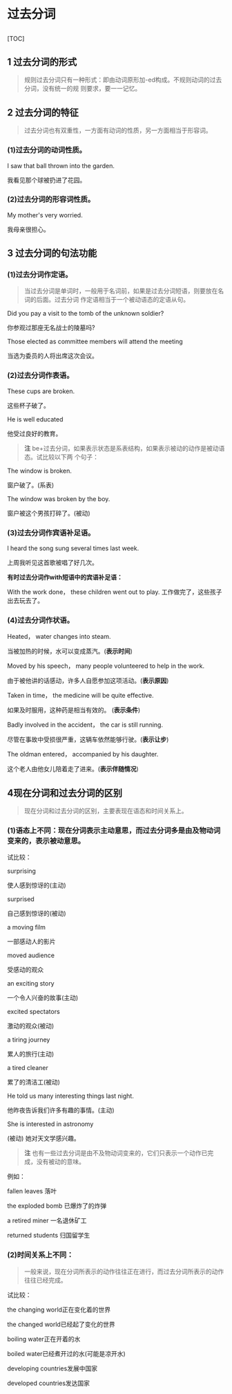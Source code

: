 # 过去分词

##    

[TOC]



## 1 过去分词的形式  

>   规则过去分词只有一种形式：即由动词原形加-ed构成。不规则动词的过去分词，没有统一的规  则要求，要一一记忆。  

## 2 过去分词的特征  

>   过去分词也有双重性，一方面有动词的性质，另一方面相当于形容词。 

###   (1)过去分词的动词性质。  

  I saw that ball thrown into the garden.  

我看见那个球被扔进了花园。  

###   (2)过去分词的形容词性质。 

 My mother's very worried.  

我母亲很担心。  

## 3 过去分词的句法功能  

###   (1)过去分词作定语。  

>   当过去分词是单词时，一般用于名词前，如果是过去分词短语，则要放在名词的后面。过去分词  作定语相当于一个被动语态的定语从句。  

  Did you pay a visit to the tomb of the  unknown soldier?  

你参观过那座无名战士的陵墓吗?  

  Those elected as committee members will  attend the meeting  

  当选为委员的人将出席这次会议。  

###   (2)过去分词作表语。  

  These cups are broken. 

 这些杯子破了。  

  He is well educated  

  他受过良好的教育。  

>   **注** be+过去分词，如果表示状态是系表结构，如果表示被动的动作是被动语态。试比较以下两  个句子：  

  The window is broken.  

  窗户破了。(系表)  

  The window was broken by the boy. 

 窗户被这个男孩打碎了。(被动)  

###   (3)过去分词作宾语补足语。  

  l heard the song sung several times last week.  

上周我听见这首歌被唱了好几次。   

  **有时过去分词作with短语中的宾语补足语：**

  With the work done， these children went out to play.  工作做完了，这些孩子出去玩去了。  

###   (4)过去分词作状语。  

  Heated， water  changes into steam.  

  当被加热的时候，水可以变成蒸汽。(**表示时间**)  

  Moved by his speech， many people  volunteered to help in the work.

  由于被他讲的话感动，许多人自愿参加这项活动。(**表示原因**)  

  Taken in time， the medicine will be quite effective.  

  如果及时服用，这种药是相当有效的。    (**表示条件**)  

  Badly involved in the accident， the car is still running.  

  尽管在事故中受损很严重，这辆车依然能够行驶。(**表示让步**)  

The oldman entered， accompanied  by his daughter. 

 这个老人由他女儿陪着走了进来。(**表示伴随情况**)  

## 4现在分词和过去分词的区别  

>   现在分词和过去分词的区别，主要表现在语态和时间关系上。

###   (1)语态上不同：现在分词表示主动意思，而过去分词多是由及物动词变来的，表示被动意思。

试比较：  

  surprising

使人感到惊讶的(主动)  

  surprised

自己感到惊讶的(被动)  

  a moving film

一部感动人的影片  

  moved audience

受感动的观众  

  an exciting story

一个令人兴奋的故事(主动) 

 excited spectators

激动的观众(被动) 

 a tiring journey

累人的旅行(主动)  

  a tired cleaner

累了的清洁工(被动)  

He told us many interesting things last  night.  

他昨夜告诉我们许多有趣的事情。(主动)  

  She is interested in astronomy  

  (被动)    她对天文学感兴趣。  

>   **注** 也有一些过去分词是由不及物动词变来的，它们只表示一个动作已完成，没有被动的意味。  

  例如：  

  fallen leaves 落叶  

  the exploded bomb 已爆炸了的炸弹  

  a retired miner 一名退休矿工  

returned students  归国留学生

###   (2)时间关系上不同：

>   一般来说，现在分词所表示的动作往往正在进行，而过去分词所表示的动作往往已经完成。

试比较：  

  the changing world正在变化着的世界  

  the changed world已经起了变化的世界  

  boiling water正在开着的水  

  boiled water已经煮开过的水(可能是凉开水)  

  developing countries发展中国家  

developed countries发达国家